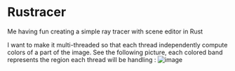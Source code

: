 # Rustracer
Me having fun creating a simple ray tracer with scene editor in Rust


I want to make it multi-threaded so that each thread independently compute colors of a part of the image. See the following picture, each colored band represents the region each thread will be handling :
![image](https://user-images.githubusercontent.com/20617764/214866647-8f1338f5-3318-4214-853f-2b4f1dbfcf66.png)
